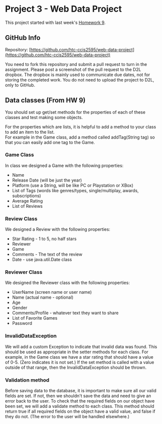 ---
---
# Project 3 - Web Data Project
This project started with last week's [Homework 9](http://htc-ccis2595.github.io/assets/assignments/HW9.html).

## GitHub Info
Repository:  [https://github.com/htc-ccis2595/web-data-project](https://github.com/htc-ccis2595/web-data-project)

You need to fork this repository and submit a pull request to turn in the assignment.  Please post a screenshot of the pull request to the D2L dropbox.  The dropbox is mainly used to communicate due dates, not for storing the completed work.  You do not need to upload the project to D2L, only to GitHub.

## Data classes (From HW 9)
You should set up get/set methods for the properties of each of these classes and test making some objects.

For the properties which are lists, it is helpful to add a method to your class to add an item to the list.  
For example in the Game class, add a method called addTag(String tag) so that you can easily add one tag to the Game.

### Game Class
In class we designed a Game with the following properties:

- Name
- Release Date (will be just the year)
- Platform (use a String, will be like PC or Playstation or XBox)
- List of Tags (words like genres/types, single/multiplay, awards, subscriptions)
- Average Rating
- List of Reviews


### Review Class
We designed a Review with the following properties:

- Star Rating - 1 to 5, no half stars
- Reviewer
- Game
- Comments - The text of the review
- Date - use java.util.Date class


### Reviewer Class
We designed the Reviewer class with the following properties:

- UserName (screen name or user name)
- Name (actual name - optional)
- Age
- Gender
- Comments/Profile - whatever text they want to share
- List of Favorite Games
- Password


### InvalidDataException
We will add a custom Exception to indicate that invalid data was found.  This should be used as appropriate in the setter methods for each class.  For example, in the Game class we have a star rating that should have a value of 0-5.  (Zero indicates it is not set.)  If the set method is called with a value outside of that range, then the InvalidDataException should be thrown.

### Validation method
Before saving data to the database, it is important to make sure all our valid fields are set.  If not, then we shouldn't save the data and need to give an error back to the user.  To check that the required fields on our object have been set, we will add a validate method to each class.  This method should return true if all required fields on the object have a valid value, and false if they do not.  (The error to the user will be handled elsewhere.)
